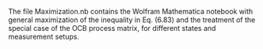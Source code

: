 The file Maximization.nb contains the Wolfram Mathematica notebook with general maximization of the inequality in Eq. (6.83) and the treatment of the special case of the OCB process matrix, for different states and measurement setups.
